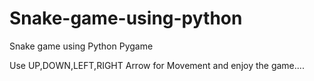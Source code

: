 # Snake-game-using-python
Snake game using Python Pygame

Use UP,DOWN,LEFT,RIGHT Arrow for Movement
 and enjoy the game....

